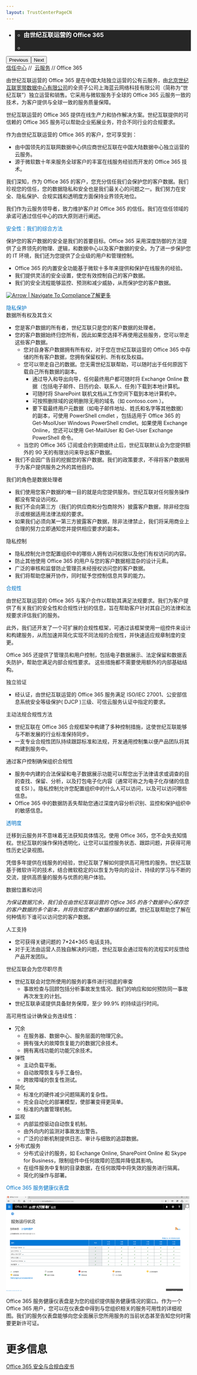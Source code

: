 ```yaml
---
layout: TrustCenterPageCN
---
```

<div class="row-fluid">
   <div class="span">
      <div>
         <div id="HeroWrapper" data-cols="1" data-view1="1" data-view2="1" data-view3="1" data-view4="1" class="row-fluid wider hero grid-container">
            <div class="span bp0-col-1-1 bp1-col-1-1 bp2-col-1-1 bp3-col-1-1">
               <div bi:type="slideshow" class="slideshow slideshow-hero hero" xmlns:bi="urn:schemas-microsoft-com:mscom:bi">
                  <ul bi:type="list" class="slides">
                     <li id="slide-1" bi:index="0" selectBi="">
                        <div class="heroitem light-foreground" bi:type="heroitem">
                           <div class="media" bi:parenttitle="t1">
                              <a href="" bi:track="False" bi:titleflag="t1" bi:index="0">
                                 <div data-picture="" data-alt="You are in control of your data" data-disable-swap-below="">
                                    <div data-src="https://c.s-microsoft.com/en-us/CMSImages/MS_TrustCenter_Privacy_Header.jpg?version=dc9c5b9b-c334-7922-892a-15c2cd65053d"></div>
                                    <noscript></noscript>
                                 </div>
                              </a>
                           </div>
                           <div class="text" bi:type="cta">
                              <div class="text-container">
                                 <div class="box" style="background: rgba(0,0,0,.85); color: #FFFFFF;">
                                    <ul bi:type="list" class="headerCaption subpageHeaderCaption">
                                       <li class="box-title">
                                          <h3 class="box-title" bi:type="title" bi:title="t1" style="color: #FFFFFF;">由世纪互联运营的 Office 365</h3>
                                       </li>
                                       <li class="box-actions box-description"><a target="_self" class="mscom-link" href=""></a></li>
                                    </ul>
                                 </div>
                              </div>
                           </div>
                        </div>
                     </li>
                  </ul>
                  <div class="navigation international" bi:track="false">
                     <div class="grid-container settop" data-title-text="Go To Slide "></div>
                  </div>
                  <div class="prev-next" bi:track="false"><button class="prev"><span class="icon-left" aria-hidden="true"></span><span class="screen-reader-text">Previous</span></button><button class="next"><span class="icon-right" aria-hidden="true"></span><span class="screen-reader-text">Next</span></button></div>
                  <div id="play-pause" class="play-pause" style="display:none">
                     <div class="pause"><button id="pauseButton" class="pause_button"><span class="icon-pause" aria-hidden="true"></span><span class="screen-reader-text">Pause</span></button></div>
                     <div class="play"><button id="playButton" class="play_button"><span class="icon-play" aria-hidden="true"></span><span class="screen-reader-text">Play</span></button></div>
                  </div>
               </div>
            </div>
         </div>
         <div id="BreadcrumbWrapper" data-cols="1" data-view1="1" data-view2="1" data-view3="1" data-view4="1" class="row-fluid grid-container mscom-grid-container breadcrumbs">
            <div class="span bp0-col-1-1 bp1-col-1-1 bp2-col-1-1 bp3-col-1-1"><a target="_self" class="mscom-link" href="../default.html">信任中心</a> // 
               <a target="_self" class="mscom-link" href="../cloudservices/default.html">云服务</a> // Office 365
            </div>
         </div>
         <div id="ContentWrapper" data-cols="2" data-view1="1" data-view2="2" data-view3="2" data-view4="2" class="row-fluid subpageBody">
                <div class="span bp0-col-1-1 bp2-col-2-1 bp3-col-2-1 bp1-col-2-2">
                    <p>由世纪互联运营的 Office 365 是在中国大陆独立运营的公有云服务，由<a target="_self" class="mscom-link" href="http://www.ch.21vianet.com/">北京世纪互联宽带数据中心有限公司</a>的全资子公司上海蓝云网络科技有限公司（简称为“世纪互联”）独立运营和销售。它采用与微软服务于全球的 Office 365 云服务一致的技术，为客户提供与全球一致的服务质量保障。</p>
                    <p>世纪互联运营的 Office 365 提供在线生产力和协作解决方案。世纪互联提供的可信赖的 Office 365 服务可以帮助企业拓展业务，符合不同行业的合规要求。</p>
                    <p>作为由世纪互联运营的 Office 365 的客户，您可享受到：</p>
                    <ul>
                        <li>由中国领先的互联网数据中心供应商世纪互联在中国大陆数据中心独立运营的云服务。</li>
                        <li>源于微软数十年来服务全球客户的丰富在线服务经验而开发的 Office 365 技术。</li>
                    </ul>
                    <p>我们深知，作为 Office 365 的客户，您充分信任我们会保护您的客户数据。我们珍视您的信任，您的数据隐私和安全也是我们最关心的问题之一。我们努力在安全、隐私保护、合规实践和透明度方面保持业界领先地位。</p>
                    <p>我们作为云服务领导者，致力维护客户对 Office 365 的信任。我们在信任领域的承诺可通过信任中心的四大原则进行阐述。</p>
                    <label style="color:rgb(0,115,198)">安全性：我们的综合方法</label>
                    <p>保护您的客户数据的安全是我们的首要目标。Office 365 采用深度防御的方法提供了业界领先的物理、逻辑，和数据中心以及客户数据的安全。为了进一步保护您的 IT 环境，我们还为您提供了企业级的用户和管理控制。</p>
                    <ul>
                        <li>Office 365 的内置安全功能基于微软十多年来提供和保护在线服务的经验。</li>
                        <li>我们提供灵活的安全设置，使您有效控制自己的客户数据。</li>
                        <li>我们的安全流程能够监控、预测和减少威胁，从而保护您的客户数据。</li>
                    </ul>
                    <p><a target="_self" class="mscom-link withArrow" href="#"><img src="https://c.s-microsoft.com/en-us/CMSImages/Arrow-nobg.png?version=4af37876-de78-d419-6f89-7890a74d4158" class="mscom-image" alt="Arrow | Navigate To Compliance" title="Learn more" width="21" height="19" />了解更多</a></p>
                    <label style="color:rgb(0,115,198)">隐私保护</label></br>
                    <label class="subhead">数据所有权及其含义</label>
                    <ul>
                        <li>您是客户数据的所有者，世纪互联只是您的客户数据的处理者。</li>
                        <li>您的客户数据始终归您所有，因此如果您选择不再使用这些服务，您可以带走这些客户数据。
                            <ul style="list-style:circle">
                                <li>您对自身客户数据拥有所有权，对于您在世纪互联运营的 Office 365 中存储的所有客户数据，您拥有保留权利、所有权及权益。</li>
                                <li>您可以带走自己的数据。您无需世纪互联帮助，可以随时出于任何原因下载自己所有数据的副本。
                                    <ul style="list-style:square">
                                        <li>通过导入和导出向导，任何最终用户都可随时将 Exchange Online 数据（包括电子邮件、日历约会、联系人、任务)下载到本地计算机。</li>
                                        <li>可随时将 SharePoint 联机文档从工作空间下载到本地计算机中。</li>
                                        <li>可按照删除域的说明删除无用的域名（如 contoso.com ）。</li>
                                        <li>要下载最终用户元数据（如电子邮件地址、姓氏和名字等其他数据）的副本，可使用 PowerShell cmdlet ，包括适用于 Office 365 的 Get-MsolUser Windows PowerShell cmdlet。如果使用 Exchange Online，您还可以使用 Get-MailUser 和 Get-User Exchange PowerShell 命令。</li>
                                    </ul>
                                </li>
                                <li>当您的 Office 365 订阅或合约到期或终止后，世纪互联默认会为您提供额外的 90 天的有限访问来导出客户数据。</li>
                            </ul>
                        </li>
                        <li>我们不会因广告目的挖掘您的客户数据。我们的政策要求，不得将客户数据用于为客户提供服务之外的其他目的。</li>
                    </ul>
                    <label class="subhead">我们的角色是数据处理者</label>
                    <ul>
                       <li>我们使用您客户数据的唯一目的就是向您提供服务。世纪互联对任何服务操作都没有常设访问权。</li>
                       <li>我们不会向第三方（我们的供应商和分包商除外）披露客户数据，除非经您指示或根据适用法律法规的要求。</li>
                       <li>如果我们必须向某一第三方披露客户数据，除非法律禁止，我们将采用商业上合理的努力立即通知您并提供相应要求的副本。</li>
                    </ul>
                    <label class="subhead">隐私控制</label>
                    <ul>
                        <li>隐私控制允许您配置组织中的哪些人拥有访问权限以及他们有权访问的内容。</li>
                        <li>防止其他使用 Office 365 的用户与您的客户数据相混杂的设计元素。</li>
                        <li>广泛的审核和监督防止管理员未经授权访问您的客户数据。</li>
                        <li>我们将帮助您展开协作，同时赋予您控制信息共享的能力。</li>
                    </ul>
                    <label style="color:rgb(0,115,198)">合规性</label>
                    <p>由世纪互联运营的 Office 365 与客户合作以帮助其满足法规要求。我们为客户提供了有关我们的安全性和合规性计划的信息，旨在帮助客户针对其自己的法律和法规要求评估我们的服务。</p>
                    <p>此外，我们还开发了一个可扩展的合规性框架，可通过该框架使用一组控件来设计和构建服务，从而加速并简化实现不同法规的合规性，并快速适应规章制度的变更。</p>
                    <p>Office 365 还提供了管理员和用户控制，包括电子数据展示、法定保留和数据丢失防护，帮助您满足内部合规性要求。 这些措施都不需要使用额外的内部基础结构。</p>
                    <label class="subhead">独立验证</label>
                    <ul>
                        <li>经认证，由世纪互联运营的 Office 365 服务满足 ISO/IEC 27001、公安部信息系统安全等级保护( DJCP )三级、可信云服务认证中指定的要求。</li>
                    </ul>
                    <label class="subhead">主动法规合规性方法</label>
                    <ul>
                        <li>世纪互联在 Office 365 合规框架中构建了多种控制措施，这使世纪互联能够与不断发展的行业标准保持同步。</li>
                        <li>一支专业合规性团队持续跟踪标准和法规，开发通用控制集以便产品团队将其构建到服务中。</li>
                    </ul>
                    <label class="subhead">通过客户控制确保组织合规性</label>
                    <ul>
                        <li>服务中内建的合法保留和电子数据展示功能可以帮您出于法律请求或调查的目的查找、保留、分析，以及打包电子化内容（通常可称之为电子化存储的信息或 ESI ）。隐私控制允许您配置组织中的什么人可以访问，以及可以访问哪些信息。 </li>
                        <li>Office 365 中的数据防丢失帮助您通过深度内容分析识别、监控和保护组织中的敏感信息。</li>
                    </ul>
                    <label style="color:rgb(0,115,198)">透明度</label>
                    <p>迁移到云服务并不意味着无法获知具体情况。使用 Office 365，您不会失去知情权。世纪互联的操作保持透明化，让您可以监控服务状态、跟踪问题，并获得可用性历史记录视图。</p>
                    <p>凭借多年提供在线服务的经验，世纪互联了解如何提供高可用性的服务。世纪互联基于微软许可的技术，结合微软稳定的以恢复为导向的设计、持续的学习与不断的交流，提供高质量的服务与优质的用户体验。</p>
                    <label class="subhead">数据位置和访问</label>
                    <p><i class="color_red">为保证数据冗余，我们会在由世纪互联运营的 Office 365 的各个数据中心保存您的客户数据的多个副本，并将告知您客户数据存储的位置</i>。世纪互联帮助您了解在何种情形下谁可以访问您的客户数据。</p>
                    <label class="subhead">人工支持</label>
                    <ul>
                        <li>您可获得关键问题的 7*24*365 电话支持。</li>
                        <li>对于无法由运营人员独自解决的问题，世纪互联会通过现有的流程实时反馈给产品开发团队。</li>
                    </ul>
                    <label class="subhead">世纪互联会为您尽职尽责</label>
                    <ul>
                        <li>世纪互联会对您所使用的服务的事件进行彻底的审查
                            <ul style="list-style:circle">
                                <li>事故检查与回顾包括分析事故发生情况、我们的响应和如何预防同一事故再次发生的计划。</li>
                            </ul>
                        </li>
                        <li>世纪互联承诺提供具备财务保障，至少 99.9% 的持续运行时间。</li>
                    </ul>
                    <label class="subhead">高可用性设计确保业务连续性：</label>
                    <ul>
                        <li>冗余
                            <ul style="list-style:circle">
                                <li>在服务器、数据中心、服务层面的物理冗余。</li>
                                <li>拥有强大的故障恢复能力的数据冗余技术。</li>
                                <li>拥有离线功能的功能冗余技术。</li>
                            </ul>
                        </li>
                        <li>弹性
                            <ul style="list-style:circle">
                                <li>主动负载平衡。</li>
                                <li>自动故障恢复与手工备份。</li>
                                <li>跨故障域的恢复性测试。</li>
                            </ul>
                        </li>
                        <li>简化
                            <ul style="list-style:circle">
                                <li>标准化的硬件减少问题隔离的复杂性。</li>
                                <li>完全自动化的部署模型，使部署变得更简单。</li>
                                <li>标准的内置管理机制。</li>
                            </ul>
                        </li>
                        <li>监视
                            <ul style="list-style:circle">
                                <li>内部监控驱动自动恢复机制。</li>
                                <li>由外向内的监测对事故发出警告。</li>
                                <li>广泛的诊断机制提供日志、审计与细致的追踪数据。</li>
                            </ul>
                        </li>
                        <li>分布式服务
                            <ul style="list-style:circle">
                                <li>分布式设计的服务，如 Exchange Online, SharePoint Online 和 Skype for Business，限制组件中任何故障的范围并降低其影响。</li>
                                <li>在组件服务中复制的目录数据，在任何故障中将失效的服务进行隔离。</li>
                                <li>简化的操作与部署。</li>
                            </ul>
                        </li>
                    </ul>
                    <label class="subhead" style="color:rgb(0,115,198)" id="Office_365">Office 365 服务健康仪表盘</label>
                   <p> <img src="../Images/CloudServices_ServiceStatus.png" alt=""></p>
                    <p>Office 365 服务健康仪表盘是为您的组织提供服务健康情况的窗口。作为一个 Office 365 用户，您可以在仪表盘中得到与您组织相关的服务可用性的详细视图。我们的服务仪表盘能够向您全面展示您所用服务的当前状态甚至告知您何时需要更新许可证。</p>
                </div>
                <div class="span bp0-col-1-1 bp2-col-2-1 bp3-col-2-1 bp1-col-2-2 bp0-clear bp1-clear">
                    <div id="SideBarWrapper" data-cols="1" data-view1="1" data-view2="1" data-view3="1" data-view4="1" class="row-fluid">
                        <div id="HelpfulInformation" class="span bp0-col-1-1 bp1-col-1-1 bp2-col-1-1 bp3-col-1-1">
                            <h1>更多信息</h1>
                           <label><a target="_self" class="mscom-link" href="../../file/Office-365-Security-and-Compliance-CN.pdf">Office 365 安全与合规白皮书</a></label><br/>
                        </div>
                    </div>
                </div>
            </div>
      </div>
   </div>
</div>
<div class="row-fluid" data-view4="1" data-view3="1" data-view2="1" data-view1="1" data-cols="1">
   <div class="span bp0-col-1-1 bp1-col-1-1 bp2-col-1-1 bp3-col-1-1"></div>
</div>
